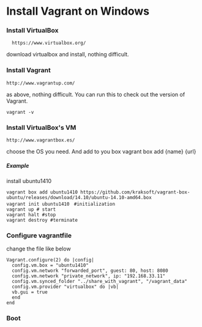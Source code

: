 # Install Vagrant on Windows
### Install VirtualBox
      https://www.virtualbox.org/
download virtualbox and install, nothing difficult.

### Install Vagrant
    http://www.vagrantup.com/
as above, nothing difficult. You can run this to check out the version of Vagrant.

    vagrant -v
### Install VirtualBox's VM
    http://www.vagrantbox.es/
choose the OS you need. And add to you box
    vagrant box add {name} {url}

##### Example
install ubuntu1410

    vagrant box add ubuntu1410 https://github.com/kraksoft/vagrant-box-ubuntu/releases/download/14.10/ubuntu-14.10-amd64.box
    vagrant init ubuntu1410　#initialization
    vagrant up # start
    vagrant halt #stop
    vagrant destroy #terminate

### Configure vagrantfile
change the file like below

    Vagrant.configure(2) do |config|
      config.vm.box = "ubuntu1410"
      config.vm.network "forwarded_port", guest: 80, host: 8080
      config.vm.network "private_network", ip: "192.168.33.11"
      config.vm.synced_folder "../share_with_vagrant", "/vagrant_data"
      config.vm.provider "virtualbox" do |vb|
      vb.gui = true
      end
    end

### Boot
